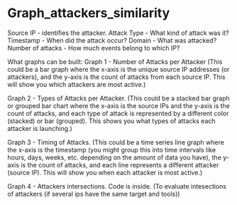 # Graph_attackers_similarity

Source IP - identifies the attacker.
Attack Type - What kind of attack was it?
Timestamp - When did the attack occur?
Domain - What was attacked?
Number of attacks - How much events belong to which IP?

What graphs can be built:
Graph 1 - Number of Attacks per Attacker (This could be a bar graph where the x-axis is the unique source IP addresses (or attackers), and the y-axis is the count of attacks from each source IP. This will show you which attackers are most active.)

Graph 2 - Types of Attacks per Attacker. (This could be a stacked bar graph or grouped bar chart where the x-axis is the source IPs and the y-axis is the count of attacks, and each type of attack is represented by a different color (stacked) or bar (grouped). This shows you what types of attacks each attacker is launching.)

Graph 3 - Timing of Attacks. (This could be a time series line graph where the x-axis is the timestamp (you might group this into time intervals like hours, days, weeks, etc. depending on the amount of data you have), the y-axis is the count of attacks, and each line represents a different attacker (source IP). This will show you when each attacker is most active.)

Graph 4 - Attackers intersections. Code is inside. (To evaluate intesections of attackers (if several ips have the same target and tools))
